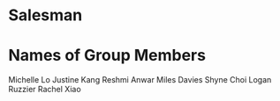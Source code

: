 # Salesman

# Names of Group Members
Michelle Lo
Justine Kang
Reshmi Anwar
Miles Davies
Shyne Choi
Logan Ruzzier
Rachel Xiao
